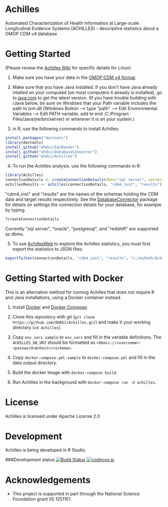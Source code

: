 Achilles
========
 
Automated Characterization of Health Information at Large-scale Longitudinal Evidence Systems (ACHILLES) - descriptive statistics about a OMOP CDM v4 database

Getting Started
===============
(Please review the [Achilles Wiki](https://github.com/OHDSI/Achilles/wiki/Additional-instructions-for-Linux) for specific details for Linux)

1. Make sure you have your data in the [OMOP CDM v4 format](http://omop.org/cdm).

2. Make sure that you have Java installed. If you don't have Java already intalled on your computed (on most computers it already is installed), go to [java.com](http://java.com) to get the latest version.  (If you have trouble building with rJava below, be sure on Windows that your Path variable includes the path to jvm.dll (Windows Button --> type "path" --> Edit Environmental Variables --> Edit PATH variable, add to end ;C:/Program Files/Java/jre/bin/server) or wherever it is on your system.)

3. in R, use the following commands to install Achilles:

  ```r
  install.packages("devtools")
  library(devtools)
  install_github("ohdsi/SqlRender")
  install_github("ohdsi/DatabaseConnector")
  install_github("ohdsi/Achilles")
  ```
  
4. To run the Achilles analysis, use the following commands in R:

  ```r
  library(Achilles)
  connectionDetails <- createConnectionDetails(dbms="sql server", server="server.com")
  achillesResults <- achilles(connectionDetails, "cdm4_inst", "results")
  ```
  "cdm4_inst" and "results" are the names of the schemas holding the CDM data and target results respectively. See the [DatabaseConnector](https://github.com/OHDSI/DatabaseConnector) package for details on settings the connection details for your database, for example by typing
  ```r
  ?createConnectionDetails
  ```
  Currently "sql server", "oracle", "postgresql", and "redshift" are supported as dbms.

5. To use [AchillesWeb](https://github.com/OHDSI/AchillesWeb) to explore the Achilles statistics, you must first export the statistics to JSON files:
  ```r
  exportToJson(connectionDetails, "cdm4_inst", "results", "c:/myPath/AchillesExport")
  ```

Getting Started with Docker
===========================
This is an alternative method for running Achilles that does not require R and Java installations, using a Docker container instead.

1. Install [Docker](https://docs.docker.com/installation/) and [Docker Compose](https://docs.docker.com/compose/install/).

2. Clone this repository with git (`git clone https://github.com/OHDSI/Achilles.git`) and make it your working directory (`cd Achilles`).

3. Copy `env_vars.sample` to `env_vars` and fill in the variable definitions. The `ACHILLES_DB_URI` should be formatted as `<dbms>://<username>:<password>@<host>/<schema>`.

4. Copy `docker-compose.yml.sample` to `docker-compose.yml` and fill in the data output directory.

5. Build the docker image with `docker-compose build`.

6. Run Achilles in the background with `docker-compose run -d achilles`.


License
=======
Achilles is licensed under Apache License 2.0

Development
===========
Achilles is being developed in R Studio.

###Development status
[![Build Status](https://travis-ci.org/OHDSI/Achilles.svg?branch=master)](https://travis-ci.org/OHDSI/Achilles)
[![codecov.io](https://codecov.io/github/OHDSI/Achilles/coverage.svg?branch=master)](https://codecov.io/github/OHDSI/Achilles?branch=master)



# Acknowledgements
- This project is supported in part through the National Science Foundation grant IIS 1251151.
